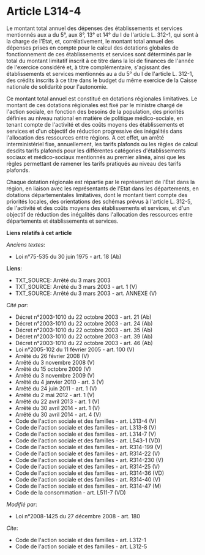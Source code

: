 # Article L314-4

Le montant total annuel des dépenses des établissements et services mentionnés aux a du 5°, aux 8°, 13° et 14° du I de
l'article L. 312-1, qui sont à la charge de l'Etat, et, corrélativement, le montant total annuel des dépenses prises en
compte pour le calcul des dotations globales de fonctionnement de ces établissements et services sont déterminés par le total
du montant limitatif inscrit à ce titre dans la loi de finances de l'année de l'exercice considéré et, à titre
complémentaire, s'agissant des établissements et services mentionnés au a du 5° du I de l'article L. 312-1, des crédits
inscrits à ce titre dans le budget du même exercice de la Caisse nationale de solidarité pour l'autonomie. 

Ce montant total annuel est constitué en dotations régionales limitatives. Le montant de ces dotations régionales est fixé
par le ministre chargé de l'action sociale, en fonction des besoins de la population, des priorités définies au niveau
national en matière de politique médico-sociale, en tenant compte de l'activité et des coûts moyens des établissements et
services et d'un objectif de réduction progressive des inégalités dans l'allocation des ressources entre régions. A cet
effet, un arrêté interministériel fixe, annuellement, les tarifs plafonds ou les règles de calcul desdits tarifs plafonds
pour les différentes catégories d'établissements sociaux et médico-sociaux mentionnés au premier alinéa, ainsi que les règles
permettant de ramener les tarifs pratiqués au niveau des tarifs plafonds. 

Chaque dotation régionale est répartie par le représentant de l'Etat dans la région, en liaison avec les représentants de
l'Etat dans les départements, en dotations départementales limitatives, dont le montant tient compte des priorités locales,
des orientations des schémas prévus à l'article L. 312-5, de l'activité et des coûts moyens des établissements et services,
et d'un objectif de réduction des inégalités dans l'allocation des ressources entre départements et établissements et
services.

**Liens relatifs à cet article**

_Anciens textes_:

  - Loi n°75-535 du 30 juin 1975 - art. 18 (Ab)

**Liens**:

  - TXT_SOURCE: Arrêté du 3 mars 2003
  - TXT_SOURCE: Arrêté du 3 mars 2003 - art. 1 (V)
  - TXT_SOURCE: Arrêté du 3 mars 2003 - art. ANNEXE (V)

_Cité par_:

  - Décret n°2003-1010 du 22 octobre 2003 - art. 21 (Ab)
  - Décret n°2003-1010 du 22 octobre 2003 - art. 24 (Ab)
  - Décret n°2003-1010 du 22 octobre 2003 - art. 35 (Ab)
  - Décret n°2003-1010 du 22 octobre 2003 - art. 39 (Ab)
  - Décret n°2003-1010 du 22 octobre 2003 - art. 46 (Ab)
  - Loi n°2005-102 du 11 février 2005 - art. 100 (V)
  - Arrêté du 26 février 2008 (V)
  - Arrêté du 3 novembre 2008 (V)
  - Arrêté du 15 octobre 2009 (V)
  - Arrêté du 3 novembre 2009 (V)
  - Arrêté du 4 janvier 2010 - art. 3 (V)
  - Arrêté du 24 juin 2011 - art. 1 (V)
  - Arrêté du 2 mai 2012 - art. 1 (V)
  - Arrêté du 22 avril 2013 - art. 1 (V)
  - Arrêté du 30 avril 2014 - art. 1 (V)
  - Arrêté du 30 avril 2014 - art. 4 (V)
  - Code de l'action sociale et des familles - art. L313-4 (V)
  - Code de l'action sociale et des familles - art. L313-8 (V)
  - Code de l'action sociale et des familles - art. L314-7 (V)
  - Code de l'action sociale et des familles - art. L543-1 (VD)
  - Code de l'action sociale et des familles - art. R314-199 (V)
  - Code de l'action sociale et des familles - art. R314-22 (V)
  - Code de l'action sociale et des familles - art. R314-230 (V)
  - Code de l'action sociale et des familles - art. R314-25 (V)
  - Code de l'action sociale et des familles - art. R314-36 (VD)
  - Code de l'action sociale et des familles - art. R314-40 (V)
  - Code de l'action sociale et des familles - art. R314-47 (M)
  - Code de la consommation - art. L511-7 (VD)

_Modifié par_:

  - Loi n°2008-1425 du 27 décembre 2008 - art. 180

_Cite_:

  - Code de l'action sociale et des familles - art. L312-1
  - Code de l'action sociale et des familles - art. L312-5
